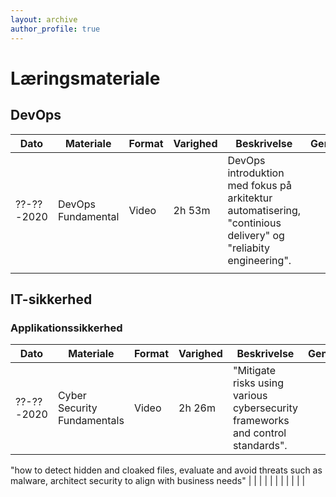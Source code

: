 ```yaml
---
layout: archive
author_profile: true
---
```

<h1>Læringsmateriale</h1>

<h2>DevOps</h2>

| Dato | Materiale | Format | Varighed | Beskrivelse | Gennemført | Tvivler |
|-------|-------|--------|---------|---------|---------|---------|
| ??-??-2020 | DevOps Fundamental | Video | 2h 53m | DevOps introduktion med fokus på arkitektur automatisering, "continious delivery" og "reliabity engineering". |  |  |
|  |  |  |  |  |  |  |

<h2>IT-sikkerhed</h2>

<h3>Applikationssikkerhed</h3>

| Dato | Materiale | Format | Varighed | Beskrivelse | Gennemført | Tvivler |
|-------|--------|---------|---------|---------|---------|---------|
| ??-??-2020 | Cyber Security Fundamentals | Video | 2h 26m | "Mitigate risks using various cybersecurity frameworks and control standards".

"how to detect hidden and cloaked files, evaluate and avoid threats such as malware, architect security to align with business needs" |  |  |
|  |  |  |  |  |  |  |
